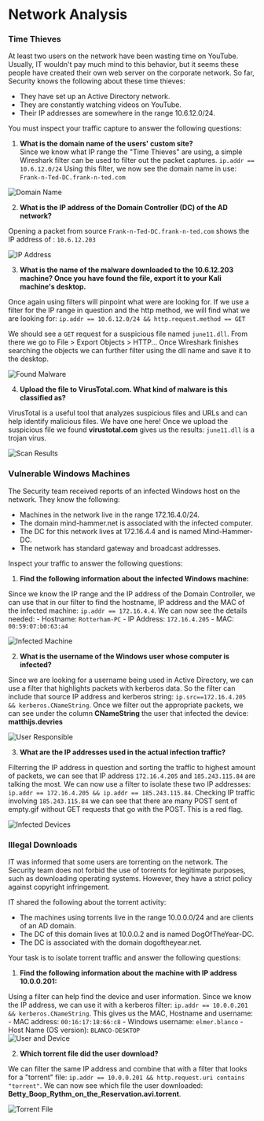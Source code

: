 # Network Analysis

### Time Thieves
At least two users on the network have been wasting time on YouTube. Usually, IT wouldn't pay much mind to this behavior, but it seems these people have created their own web server on the corporate network. So far, Security knows the following about these time thieves:

- They have set up an Active Directory network.
- They are constantly watching videos on YouTube.
- Their IP addresses are somewhere in the range 10.6.12.0/24.

You must inspect your traffic capture to answer the following questions:

1. **What is the domain name of the users' custom site?** <br>
Since we know what IP range the "Time Thieves" are using, a simple Wireshark filter can be used to filter out the packet captures. `ip.addr == 10.6.12.0/24`
Using this filter, we now see the domain name in use: `Frank-n-Ted-DC.frank-n-ted.com` <br>

![Domain Name](/images/pcap1.PNG)<br>

2. **What is the IP address of the Domain Controller (DC) of the AD network?**<br>

Opening a packet from source `Frank-n-Ted-DC.frank-n-ted.com` shows the IP address of : `10.6.12.203`<br>

![IP Address](/images/pcap2.PNG)<br>

3. **What is the name of the malware downloaded to the 10.6.12.203 machine? Once you have found the file, export it to your Kali machine's desktop.**<br>

Once again using filters will pinpoint what were are looking for. If we use a filter for the IP range in question and the http method, we will find what we are looking for: `ip.addr == 10.6.12.0/24 && http.request.method == GET`<br>

We should see a `GET` request for a suspicious file named `june11.dll`. From there we go to File > Export Objects > HTTP... Once Wireshark finishes searching the objects we can further filter using the dll name and save it to the desktop.<br>

![Found Malware](/images/pcap3.PNG)<br>

4. **Upload the file to VirusTotal.com. What kind of malware is this classified as?**<br>

VirusTotal is a useful tool that analyzes suspicious files and URLs and can help identify malicious files. We have one here! Once we upload the suspicious file we found **virustotal.com** gives us the results: `june11.dll` is a trojan virus.<br>

![Scan Results](/images/pcap4.PNG)

### Vulnerable Windows Machines
The Security team received reports of an infected Windows host on the network. They know the following:

- Machines in the network live in the range 172.16.4.0/24.
- The domain mind-hammer.net is associated with the infected computer.
- The DC for this network lives at 172.16.4.4 and is named Mind-Hammer-DC.
- The network has standard gateway and broadcast addresses.

Inspect your traffic to answer the following questions:

1. **Find the following information about the infected Windows machine:**<br>

Since we know the IP range and the IP address of the Domain Controller, we can use that in our filter to find the hostname, IP address and the MAC of the infected machine: `ip.addr == 172.16.4.4`. We can now see the details needed:
    - Hostname: `Rotterham-PC`
    - IP Address: `172.16.4.205`
    - MAC: `00:59:07:b0:63:a4`<br>

![Infected Machine](/images/wpcap1.PNG)<br>

2. **What is the username of the Windows user whose computer is infected?**<br>

Since we are looking for a username being used in Active Directory, we can use a filter that highlights packets with kerberos data. So the filter can include that source IP address  and kerberos string: `ip.src==172.16.4.205 && kerberos.CNameString`. Once we filter out the appropriate packets, we can see under the column **CNameString** the user that infected the device: **matthijs.devries**<br>

![User Responsible](/images/wpcap2.PNG)<br>

3. **What are the IP addresses used in the actual infection traffic?**<br>

Filterring the IP address in question and sorting the traffic to highest amount of packets, we can see that IP address `172.16.4.205` and `185.243.115.84` are talking the most. We can now use a filter to isolate these two IP addresses: `ip.addr == 172.16.4.205 && ip.addr == 185.243.115.84`. Checking IP traffic involving `185.243.115.84` we can see that there are many POST sent of empty.gif without GET requests that go with the POST. This is a red flag.<br>

![Infected Devices](/images/wpcap3.PNG)<br>

### Illegal Downloads
IT was informed that some users are torrenting on the network. The Security team does not forbid the use of torrents for legitimate purposes, such as downloading operating systems. However, they have a strict policy against copyright infringement.

IT shared the following about the torrent activity:
- The machines using torrents live in the range 10.0.0.0/24 and are clients of an AD domain.
- The DC of this domain lives at 10.0.0.2 and is named DogOfTheYear-DC.
- The DC is associated with the domain dogoftheyear.net.

Your task is to isolate torrent traffic and answer the following questions:

1. **Find the following information about the machine with IP address 10.0.0.201:**<br>

Using a filter can help find the device and user information. Since we know the IP address, we can use it with a kerberos filter: `ip.addr == 10.0.0.201 && kerberos.CNameString`. This gives us the MAC, Hostname and username: 
    - MAC address: `00:16:17:18:66:c8`
    - Windows username: `elmer.blanco`
    - Host Name (OS version): `BLANCO-DESKTOP`<br>
![User and Device](/images/ipcap1.PNG)<br>

2. **Which torrent file did the user download?**<br>

We can filter the same IP address and combine that with a filter that looks for a "torrent" file: `ip.addr == 10.0.0.201 && http.request.uri contains "torrent"`. We can now see which file the user downloaded: **Betty_Boop_Rythm_on_the_Reservation.avi.torrent**.<br>

![Torrent File](/images/ipcap2.PNG)